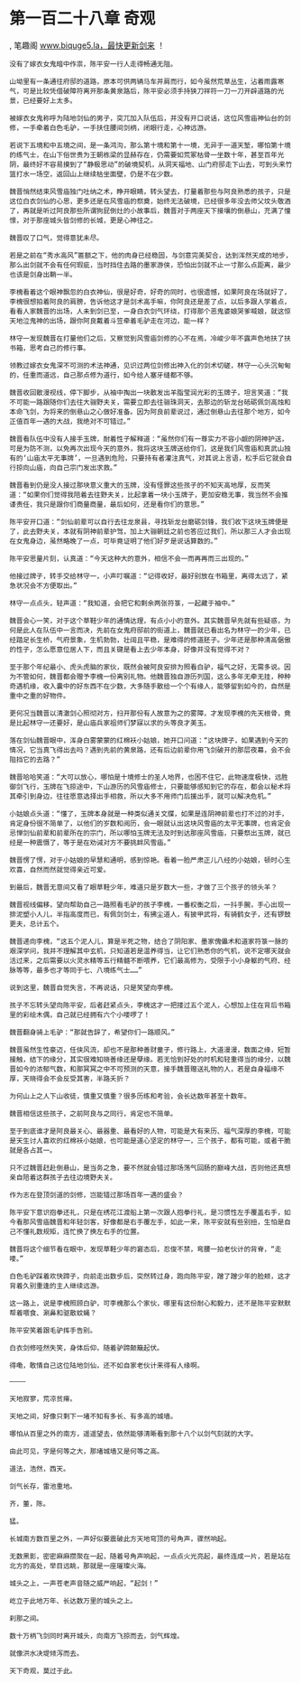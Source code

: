 # 第一百二十八章 奇观
, 笔趣阁 www.biquge5.la，最快更新剑来 ！

    没有了嫁衣女鬼暗中作祟，陈平安一行人走得畅通无阻。

    山坳里有一条通往府邸的道路，原本可供两辆马车并肩而行，如今虽然荒草丛生，沾着雨露寒气，可是比较凭借破障符离开那条黄泉路后，陈平安必须手持狭刀祥符一刀一刀开辟道路的光景，已经要好上太多。

    被嫁衣女鬼称呼为陆地剑仙的男子，突兀加入队伍后，并没有开口说话，这位风雪庙神仙台的剑修，一手牵着白色毛驴，一手扶住腰间剑柄，闭眼行走，心神远游。

    若说下五境和中五境之间，是一条鸿沟，那么第十境和第十一境，无异于一道天堑，哪怕第十境的练气士，在山下俗世贵为王朝栋梁的显赫存在，仍需要如荒冢枯骨一坐数十年，甚至百年光阴，最终好不容易摸到了“静极思动”的破境契机，从洞天福地、山门府邸走下山去，可到头来竹篮打水一场空，返回山上继续枯坐面壁，仍是不在少数。

    魏晋悄然结束风雪庙独门吐纳之术，睁开眼睛，转头望去，打量着那些与阿良熟悉的孩子，只是这位白衣剑仙的心思，更多还是在风雪庙的祭奠，始终无法破境，已经很多年没去师父坟头敬酒了，再就是听过阿良那些所谓狗屁倒灶的小故事后，魏晋对于两座天下接壤的倒悬山，充满了憧憬，对于那座城头皆剑修的长城，更是心神往之。

    魏晋叹了口气，觉得意犹未尽。

    若是之前在“秀水高风”匾额之下，他的肉身已经稳固，与剑意完美契合，达到浑然天成的地步，那么出剑就不会有任何瑕疵，当时挡住去路的墨家游侠，恐怕出剑就不止一寸那么点距离，最少也该是剑身出鞘一半。

    李槐看着这个眼神飘忽的白衣神仙，很是好奇，好奇的同时，也很遗憾，如果阿良在场就好了，李槐很想拍着阿良的肩膀，告诉他这才是剑术高手嘛，你阿良还是差了点，以后多跟人学着点，看看人家魏晋的出场，人未到剑已至，一身白衣剑气环绕，打得那个恶鬼婆娘哭爹喊娘，就这惊天地泣鬼神的出场，跟你阿良戴着斗笠牵着毛驴走在河边，能一样？

    林守一发现魏晋在打量他们之后，又察觉到风雪庙剑修的心不在焉，冷峻少年不露声色地扶了扶书箱，思考自己的修行事。

    领教过嫁衣女鬼深不可测的术法神通，见识过两位剑修出神入化的剑术切磋，林守一心头沉甸甸的，任重而道远，自己那点修为道行，如今给人塞牙缝都不够。

    魏晋收回散漫视线，停下脚步，从袖中掏出一块散发出羊脂莹润光彩的玉牌子，坦言笑道：“我不可能一路跟随你们去往大骊野夫关，需要立即去往骊珠洞天，去那边的斩龙台砥砺佩剑高烛和本命飞剑，为将来的倒悬山之心做好准备。因为阿良前辈说过，通过倒悬山去往那个地方，如今正值百年一遇的大战，我绝对不可错过。”

    魏晋看队伍中没有人接手玉牌，耐着性子解释道：“虽然你们有一尊实力不容小觑的阴神护送，可是为防不测，以免再次出现今天的意外，我将这块玉牌送给你们，这是我们风雪庙和真武山独有的‘山庙太平无事牌’，一旦遇到危险，只要持有者灌注真气，对其说上言语，松手后它就会自行掠向山庙，向自己宗门发出求救。”

    魏晋看到仍是没人接过那块意义重大的玉牌，没有怪罪这些孩子的不知天高地厚，反而笑道：“如果你们觉得我陪着去往野夫关，比起拿着一块小玉牌子，更加安稳无事，我当然不会推诿责任，我只是跟你们商量商量，最后如何，还是看你们的意思。”

    陈平安开口道：“剑仙前辈可以自行去往龙泉县，寻找斩龙台磨砺剑锋，我们收下这块玉牌便是了，此去野夫关，本就有阴神前辈护驾，加上大骊朝廷之前也答应过我们，所以那三人才会出现在女鬼身边，虽然略晚了一点，可毕竟证明了他们好歹是说话算数的。”

    陈平安思量片刻，认真道：“今天这种大的意外，相信不会一而再再而三出现的。”

    他接过牌子，转手交给林守一，小声叮嘱道：“记得收好，最好别放在书箱里，离得太远了，紧急状况会不方便取出。”

    林守一点点头，轻声道：“我知道，会把它和剩余两张符箓，一起藏于袖中。”

    魏晋会心一笑，对于这个草鞋少年的通情达理，有点小小的意外。其实魏晋早先就有些疑惑，为何是此人在队伍中一言而决，先前在女鬼府邸前的街道上，魏晋就已看出名为林守一的少年，已经踏足长生桥，气府景象，生机勃勃，壮阔且平稳，是难得的修道胚子。少年还是那种清高倨傲的性子，怎么愿意位居人下，而且关键是看上去少年本身，好像并没有觉得不对？

    至于那个年纪最小、虎头虎脑的家伙，既然会被阿良安排为照看白驴，福气之好，无需多说。因为不管如何，魏晋都会赠予李槐一份离别礼物。他魏晋独自游历列国，这么多年无牵无挂，种种奇遇机缘，收入囊中的好东西不在少数，大多随手散给一个个有缘人，能够留到如今的，自然是重中之重的好物件。

    更何况当魏晋以清澈剑心照彻对方，扫开那份有人故意为之的雾障，才发现李槐的先天根骨，竟是比起林守一还要好，是山庙兵家祖师们梦寐以求的头等良才美玉。

    落在剑仙魏晋眼中，浑身白雾蒙蒙的红棉袄小姑娘，她开口问道：“这块牌子，如果遇到今天的情况，它当真飞得出去吗？遇到先前的黄泉路，还有后边前辈你用飞剑破开的那层夜幕，会不会阻挡它的去路？”

    魏晋哈哈笑道：“大可以放心，哪怕是十境修士的圣人地界，也困不住它，此物速度极快，远胜御剑飞行，玉牌在飞掠途中，下山游历的风雪庙修士，只要能够感知到它的存在，都会以秘术将其牵引到身边，往往愿意选择出手相救，所以大多不用师门后援出手，就可以解决危机。”

    小姑娘点头道：“懂了，玉牌本身就是一种类似通关文牒，如果是连阴神前辈也打不过的对手，肯定身份很不简单了，以他们的岁数和阅历，会一眼就认出这块风雪庙的太平无事牌，也肯定会忌惮剑仙前辈和前辈所在的宗门，所以哪怕玉牌无法及时到达那座风雪庙，只要祭出玉牌，就已经是一种震慑了，等于是在劝诫对方不要挑衅风雪庙。”

    魏晋愣了愣，对于小姑娘的早慧和通明，感到惊艳。看着一脸严肃正儿八经的小姑娘，顿时心生欢喜，自然而然就觉得亲近可爱。

    到最后，魏晋无意间又看了眼草鞋少年，难道只是岁数大一些，才做了三个孩子的领头羊？

    魏晋视线偏移，望向帮助自己一路照看毛驴的孩子李槐，一番权衡之后，一抖手腕，手心出现一排泥塑小人儿，半指高度而已，有佩剑剑士，有拂尘道人，有披甲武将，有骑鹤女子，还有锣鼓更夫，总计五个。

    魏晋递向李槐，“这五个泥人儿，算是半死之物，结合了阴阳家、墨家傀儡术和道家符箓一脉的艰深学问，我并不理解其中玄机，只知道若是温养得当，让它们熟悉你的气机，说不定哪天就会活过来，之后需要以火灵水精等五行精髓不断喂养，它们最高修为，受限于小小身躯的气府、经脉等等，最多也才等同于七、八境练气士……”

    说到这里，魏晋自觉失言，不再说话，只是笑望向李槐。

    孩子不忘转头望向陈平安，后者赶紧点头，李槐这才一把搂过五个泥人，心想加上住在背后书箱里的彩绘木偶，自己就已经拥有六个小喽啰了！

    魏晋翻身骑上毛驴：“那就告辞了，希望你们一路顺风。”

    魏晋虽然生性豪迈，任侠风流，却也不是那种善财童子，修行路上，大道漫漫，数面之缘，短暂接触，结下的缘分，其实很难知晓善缘还是孽缘。若无恰到好处的时机和轻重得当的缘分，以魏晋如今的浓郁气数，和那冥冥之中不可预测的天意，接手魏晋赠送礼物的人，若是自身福缘不厚，天晓得会不会反受其害，半路夭折？

    为何山上之人下山收徒，慎重又慎重？很多历练和考验，会长达数年甚至十数年。

    魏晋相信这些孩子，之前阿良与之同行，肯定也不简单。

    至于到底谁才是阿良最关心、最器重、最看好的人物，可能是大有来历、福气深厚的李槐，可能是天生讨人喜欢的红棉袄小姑娘，也可能是道心坚定的林守一，三个孩子，都有可能，或者干脆就是各占其一。

    只不过魏晋赶赴倒悬山，是当务之急，要不然就会错过那场荡气回肠的巅峰大战，否则他还真想亲自陪着这群孩子去往边境野夫关。

    作为志在登顶剑道的剑修，岂能错过那场百年一遇的盛会？

    陈平安下意识抱拳还礼，只是在绣花江渡船上第一次跟人抱拳行礼，是习惯性左手覆盖右手，如今看那风雪庙魏晋和年轻剑客，好像都是右手覆左手，如此一来，陈平安就有些别扭，生怕是自己不懂礼数规矩，连忙换了换左右手的位置。

    魏晋将这个细节看在眼中，发现草鞋少年的窘态后，忍俊不禁，弯腰一拍老伙计的背脊，“走喽。”

    白色毛驴踩着欢快蹄子，向前走出数步后，突然转过身，跑向陈平安，蹭了蹭少年的脸颊，这才背着久别重逢的主人继续远游。

    这一路上，说是李槐照顾白驴，可李槐那么个家伙，哪里有这份耐心和毅力，还不是陈平安默默帮着喂食、涮鼻和驱散蚊蝇？

    陈平安笑着跟毛驴挥手告别。

    白衣剑修哑然失笑，身体后仰，随着驴蹄颠簸起伏。

    得嘞，敢情自己这位陆地剑仙，还不如自家老伙计来得有人缘啊。

    ————

    天地寂寥，荒凉贫瘠。

    天地之间，好像只剩下一堵不知有多长、有多高的城墙。

    哪怕从百里之外的南方，遥遥望去，依然能够清晰看到那十八个以剑气刻就的大字。

    由此可见，字是何等之大，那堵城墙又是何等之高。

    道法，浩然，西天。

    剑气长存，雷池重地。

    齐，董，陈。

    猛。

    长城南方数百里之外，一声好似要震破此方天地穹顶的号角声，骤然响起。

    无数黑影，密密麻麻攒聚在一起，随着号角声响起，一点点火光亮起，最终连成一片，若是站在北方的高处，举目远眺，那就是一座璀璨火海。

    城头之上，一声苍老声音随之威严响起，“起剑！”

    屹立于此地万年、长达数万里的城头之上。

    刹那之间。

    数十万柄飞剑同时离开城头，向南方飞掠而去，剑气辉煌。

    就像洪水决堤倾泻而去。

    天下奇观，莫过于此。